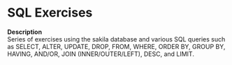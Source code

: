 # SQL Exercises  

**Description**  
Series of exercises using the sakila database and various SQL queries such as SELECT, ALTER, UPDATE, DROP, FROM, WHERE, ORDER BY, GROUP BY, HAVING, AND/OR, JOIN (INNER/OUTER/LEFT), DESC, and LIMIT.